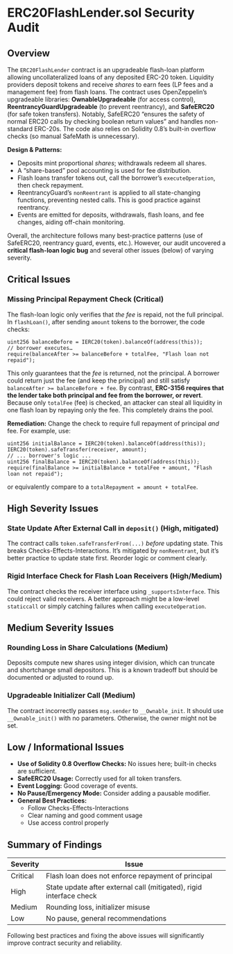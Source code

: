 
# ERC20FlashLender.sol Security Audit

## Overview  
The `ERC20FlashLender` contract is an upgradeable flash-loan platform allowing uncollateralized loans of any deposited ERC-20 token. Liquidity providers deposit tokens and receive *shares* to earn fees (LP fees and a management fee) from flash loans. The contract uses OpenZeppelin’s upgradeable libraries: **OwnableUpgradeable** (for access control), **ReentrancyGuardUpgradeable** (to prevent reentrancy), and **SafeERC20** (for safe token transfers). Notably, SafeERC20 “ensures the safety of normal ERC20 calls by checking boolean return values” and handles non-standard ERC-20s. The code also relies on Solidity 0.8’s built-in overflow checks (so manual SafeMath is unnecessary).

**Design & Patterns:**  
- Deposits mint proportional *shares*; withdrawals redeem all shares.  
- A “share-based” pool accounting is used for fee distribution.  
- Flash loans transfer tokens out, call the borrower’s `executeOperation`, then check repayment.  
- ReentrancyGuard’s `nonReentrant` is applied to all state-changing functions, preventing nested calls. This is good practice against reentrancy.  
- Events are emitted for deposits, withdrawals, flash loans, and fee changes, aiding off-chain monitoring.  

Overall, the architecture follows many best-practice patterns (use of SafeERC20, reentrancy guard, events, etc.). However, our audit uncovered a **critical flash-loan logic bug** and several other issues (below) of varying severity.

## Critical Issues

### Missing Principal Repayment Check (Critical)
The flash-loan logic only verifies that *the fee* is repaid, not the full principal. In `flashLoan()`, after sending `amount` tokens to the borrower, the code checks: 

```solidity
uint256 balanceBefore = IERC20(token).balanceOf(address(this));
// borrower executes…
require(balanceAfter >= balanceBefore + totalFee, "Flash loan not repaid");
```

This only guarantees that the *fee* is returned, not the principal. A borrower could return just the fee (and keep the principal) and still satisfy `balanceAfter >= balanceBefore + fee`. By contrast, **ERC-3156 requires that the lender take both principal and fee from the borrower, or revert**. Because only `totalFee` (fee) is checked, an attacker can steal all liquidity in one flash loan by repaying only the fee. This completely drains the pool.  

**Remediation:** Change the check to require full repayment of principal *and* fee. For example, use:

```solidity
uint256 initialBalance = IERC20(token).balanceOf(address(this));
IERC20(token).safeTransfer(receiver, amount);
// ... borrower's logic ...
uint256 finalBalance = IERC20(token).balanceOf(address(this));
require(finalBalance >= initialBalance + totalFee + amount, "Flash loan not repaid");
```

or equivalently compare to a `totalRepayment = amount + totalFee`.

## High Severity Issues

### State Update After External Call in `deposit()` (High, mitigated)
The contract calls `token.safeTransferFrom(...)` *before* updating state. This breaks Checks-Effects-Interactions. It’s mitigated by `nonReentrant`, but it’s better practice to update state first. Reorder logic or comment clearly.

### Rigid Interface Check for Flash Loan Receivers (High/Medium)
The contract checks the receiver interface using `_supportsInterface`. This could reject valid receivers. A better approach might be a low-level `staticcall` or simply catching failures when calling `executeOperation`.

## Medium Severity Issues

### Rounding Loss in Share Calculations (Medium)
Deposits compute new shares using integer division, which can truncate and shortchange small depositors. This is a known tradeoff but should be documented or adjusted to round up.

### Upgradeable Initializer Call (Medium)
The contract incorrectly passes `msg.sender` to `__Ownable_init`. It should use `__Ownable_init()` with no parameters. Otherwise, the owner might not be set.

## Low / Informational Issues

- **Use of Solidity 0.8 Overflow Checks:** No issues here; built-in checks are sufficient.
- **SafeERC20 Usage:** Correctly used for all token transfers.
- **Event Logging:** Good coverage of events.
- **No Pause/Emergency Mode:** Consider adding a pausable modifier.
- **General Best Practices:** 
  - Follow Checks-Effects-Interactions
  - Clear naming and good comment usage
  - Use access control properly

## Summary of Findings

| Severity | Issue |
|----------|-------|
| Critical | Flash loan does not enforce repayment of principal |
| High     | State update after external call (mitigated), rigid interface check |
| Medium   | Rounding loss, initializer misuse |
| Low      | No pause, general recommendations |

Following best practices and fixing the above issues will significantly improve contract security and reliability.
